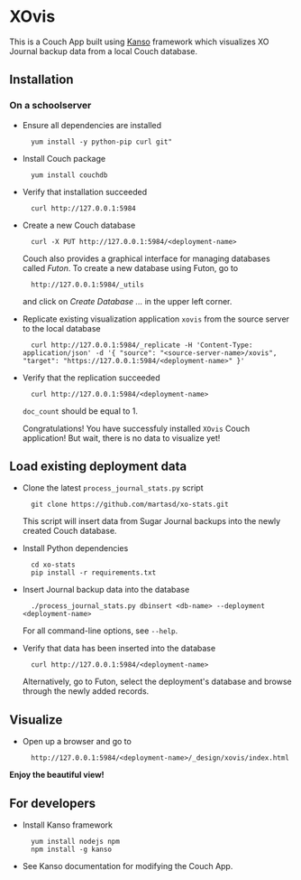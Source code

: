 # XOvis

This is a Couch App built using [Kanso](http://kan.so) framework which
visualizes XO Journal backup data from a local Couch database.


## Installation


### On a schoolserver

* Ensure all dependencies are installed

		yum install -y python-pip curl git"

* Install Couch package

		yum install couchdb

* Verify that installation succeeded

		curl http://127.0.0.1:5984
		
* Create a new Couch database

		curl -X PUT http://127.0.0.1:5984/<deployment-name>

	Couch also provides a graphical interface for managing databases called
    *Futon*. To create a new database using Futon, go to 

		http://127.0.0.1:5984/_utils

	and click on *Create Database ...* in the upper left corner.

* Replicate existing visualization application `xovis` from the source server
  to the local database

		curl http://127.0.0.1:5984/_replicate -H 'Content-Type: application/json' -d '{ "source": "<source-server-name>/xovis", "target": "https://127.0.0.1:5984/<deployment-name>" }'
		
* Verify that the replication succeeded

		curl http://127.0.0.1:5984/<deployment-name>

  `doc_count` should be equal to 1.


	Congratulations! You have successfuly installed `XOvis` Couch application!
But wait, there is no data to visualize yet!


## Load existing deployment data

* Clone the latest `process_journal_stats.py` script

		git clone https://github.com/martasd/xo-stats.git

	This script will insert data from Sugar Journal backups into the newly
created Couch database.

* Install Python dependencies

		cd xo-stats
		pip install -r requirements.txt

* Insert Journal backup data into the database

		./process_journal_stats.py dbinsert <db-name> --deployment <deployment-name>
		
	For all command-line options, see `--help`.

* Verify that data has been inserted into the database

		curl http://127.0.0.1:5984/<deployment-name>

	Alternatively, go to Futon, select the deployment's database and browse
through the newly added records.


## Visualize

* Open up a browser and go to

		http://127.0.0.1:5984/<deployment-name>/_design/xovis/index.html

**Enjoy the beautiful view!**


## For developers

* Install Kanso framework

		yum install nodejs npm
		npm install -g kanso

* See Kanso documentation for modifying the Couch App.

